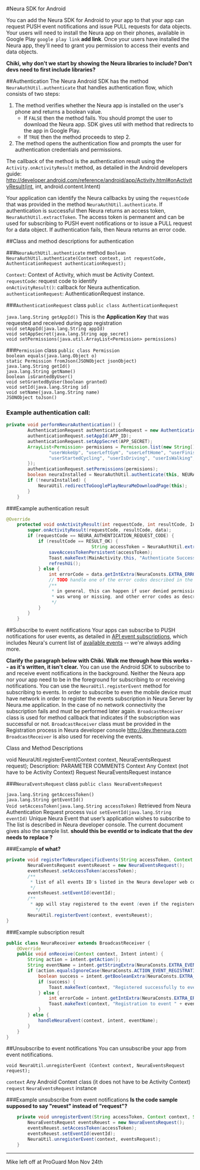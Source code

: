 
#Neura SDK for Android

You can add the Neura SDK for Android to your app to that your app can request PUSH event notifications and issue PULL requests for data objects.  Your users will need to install the Neura app on their phones, available in Google Play `google play link` **add link**.  Once your users have installed the Neura app, they'll need to grant you permission to access their events and data objects.

**Chiki, why don't we start by showing the Neura libraries to include? Don't devs need to first include libraries?**

##AuthenticationThe Neura Android SDK has the method `NeuraAuthUtil.authenticate` that handles authentication flow, which consists of two steps:
1.	The method verifies whether the Neura app is installed on the user's phone and returns a boolean value.
    - If `FALSE` then the method fails. You should prompt the user to download the Neura app. SDK gives util with method that redirects to the app in Google Play. 
    - If `TRUE` then the method proceeds to step 2.
2.	The method opens the authentication flow and prompts the user for authentication credentials and permissions.  The callback of the method is the authentication result using the `Activity.onActivityResult` method, as detailed in the Android developers guide: http://developer.android.com/reference/android/app/Activity.html#onActivityResult(int, int, android.content.Intent)

Your application can identify the Neura callbacks by using the `requestCode` that was provided in the method `NeuraAuthUtil.authenticate`.  If authentication is successful then Neura returns an access token, `NeuraAuthUtil.extractToken`. The access token is permanent and can be used for subscribing to PUSH event notifications or to issue a PULL request for a data object.  If authentication fails, then Neura returns an error code.

##Class and method descriptions for authentication###`NeuraAuthUtil.authenticate` method`Boolean NeuraAuthUtil.authenticate(Context context, int requestCode, AuthenticationRequest authenticationRequest);` `Context`: Context of Activity, which must be Activity Context.  `requestCode`: request code to identify  
`onActivityResult()`: callback for Neura authentication.  
`authenticationRequest`: AuthenticationRequest instance.  
###`AuthenticationRequest` class
`public class AuthenticationRequest``java.lang.String getAppId()` This is the **Application Key** that was requested and received during app registration  `void setAppId(java.lang.String appId)`   `void setAppSecret(java.lang.String app_secret)`  `void setPermissions(java.util.ArrayList<Permission> permissions)`   

###`Permission` class`public class Permission`  `boolean equals(java.lang.Object o)`   `static Permission fromJson(JSONObject jsonObject)`   `java.lang.String getId()`  
`java.lang.String getName()`  `boolean isGrantedByUser()`   `void setGrantedByUser(boolean granted)` 	  `void setId(java.lang.String id)`   `void setName(java.lang.String name)`   `JSONObject toJson() `  ### Example authentication call:```javaprivate void performNeuraAuthentication() {        AuthenticationRequest authenticationRequest = new AuthenticationRequest();        authenticationRequest.setAppId(APP_ID);        authenticationRequest.setAppSecret(APP_SECRET);        ArrayList<Permission> permisions = Permission.list(new String[] {                "userWokeUp", "userLeftGym", "userLeftHome", "userFinishedWalking", "userStartedDriving", "userIsAtWork", "userIsRunning",                "userStartedCycling", "userIsDriving", "userIsWalking", "userFinishedRunning"        });        authenticationRequest.setPermissions(permisions);        boolean neuraInstalled = NeuraAuthUtil.authenticate(this, NEURA_AUTHENTICATION_REQUEST_CODE, authenticationRequest);        if (!neuraInstalled) {            NeuraUtil.redirectToGooglePlayNeuraMeDownloadPage(this);        }    }```###Example authentication result ```java
@Override    protected void onActivityResult(int requestCode, int resultCode, Intent data) {        super.onActivityResult(requestCode, resultCode, data);        if (requestCode == NEURA_AUTHENTICATION_REQUEST_CODE) {            if (resultCode == RESULT_OK) {                                String accessToken = NeuraAuthUtil.extractToken(data);                saveAccessTokenPersistent(accessToken);                Toast.makeText(MainActivity.this, "Authenticate Success!", Toast.LENGTH_SHORT).show();                refreshUi();            } else {                int errorCode = data.getIntExtra(NeuraConsts.EXTRA_ERROR_CODE, -1);                // TODO handle one of the error codes described in the documentation                /**                 * in general, this can happen if user denied permissions, there is no network, one of the parameter supplied in the authentication                 * was wrong or missing, and other error codes as described in the documentation...                 */            }        }    }
```
##Subscribe to event notificationsYour apps can subscribe to PUSH notifications for user events, as detailed in [API event subscriptions](https://github.com/NeuraLabs/Neura_documentation/blob/master/text/push.md), which includes Neura's current list of [available events](https://github.com/NeuraLabs/Neura_documentation/blob/master/text/push.md#events-available-for-push-notification-subscriptions) -- we're always adding more. 

**Clarify the paragraph below with Chiki. Walk me through how this works -- as it's written, it isn't clear.**You can use the Android SDK to subscribe to and receive event notifications in the background. Neither the Neura app nor your app need to be in the foreground for subscribing to or receiving notifications. 
You can use the `NeuraUtil.registerEvent` method for subscribing to events. In order to subscribe to even the mobile device must have network in order to register the events subscription in Neura Server by Neura.me application. In the case of no network connectivity the subscription fails and must be performed later again. `BroadcastReceiver` class is used for method callback that indicates if the subscription was successful or not. `BroadcastReceiver` class must be provided in the Registration process in Neura developer console http://dev.theneura.com `BroadcastReceiver` is also used for receiving the events.Class and Method Descriptionsvoid NeuraUtil.registerEvent(Context context, NeuraEventsRequest request); Description:PARAMETER	COMMENTSContext	Any Context (not have to be Activity Context)Request	NeuraEventsRequest instance###`NeuraEventsRequest` class`public class NeuraEventsRequest``java.lang.String getAccessToken()`   `java.lang.String getEventId()`   `Void setAccessToken(java.lang.String accessToken)` Retrieved from Neura Authentication Request process`Void setEventId(java.lang.String eventId)` Unique Neura Event that user’s application wishes to subscribe to The list is described in Neura developer console. The current document gives also the sample list. **should this be eventId or <eventId> to indicate that the dev needs to replace <eventId>?**###Example **of what?**```javaprivate void registerToNeuraSpecificEvents(String accessToken, Context context, String eventId) {        NeuraEventsRequest eventsReuest = new NeuraEventsRequest();        eventsReuest.setAccessToken(accessToken);        /**         * list of all events ID's listed in the Neura developer web console.         */        eventsReuest.setEventId(eventId);        /**         * app will stay registered to the event (even if the registered app is not running at all)      *until it will explicitly call unsubscribe event NeuraUtil.unregisterEvent().           */        NeuraUtil.registerEvent(context, eventsReuest);}```###Example subscription result ```javapublic class NeuraReceiver extends BroadcastReceiver {    @Override    public void onReceive(Context context, Intent intent) {        String action = intent.getAction();        String eventName = intent.getStringExtra(NeuraConsts.EXTRA_EVENT_NAME);        if (action.equalsIgnoreCase(NeuraConsts.ACTION_EVENT_REGISTRATION_RESPONSE)) {            boolean success = intent.getBooleanExtra(NeuraConsts.EXTRA_SUCCESS, false);            if (success) {                Toast.makeText(context, "Registered successfully to event " + eventName, Toast.LENGTH_LONG).show();            } else {                int errorCode = intent.getIntExtra(NeuraConsts.EXTRA_ERROR_CODE, -1);                Toast.makeText(context, "Registration to event " + eventName + " has failed! errorCode = " + errorCode, Toast.LENGTH_LONG).show();            }        } else {            handleNeuraEvent(context, intent, eventName);        }    }}
```##Unsubscribe to event notificationsYou can unsubscribe your app from event notifications.`void NeuraUtil.unregisterEvent (Context context, NeuraEventsRequest request);` `context` Any Android Context class (it does not have to be Activity Context)  `request` `NeuraEventsRequest` instance###Example unsubscribe from event notifications
**Is the code sample supposed to say "reuest" instead of "request"?**```java    private void unregisterEvent(String accessToken, Context context, String eventId) {        NeuraEventsRequest eventsReuest = new NeuraEventsRequest();        eventsReuest.setAccessToken(accessToken);        eventsReuest.setEventId(eventId);        NeuraUtil.unregisterEvent(context, eventsRequest);    }```-------------

Mike left off at ProGuard Mon Nov 24th